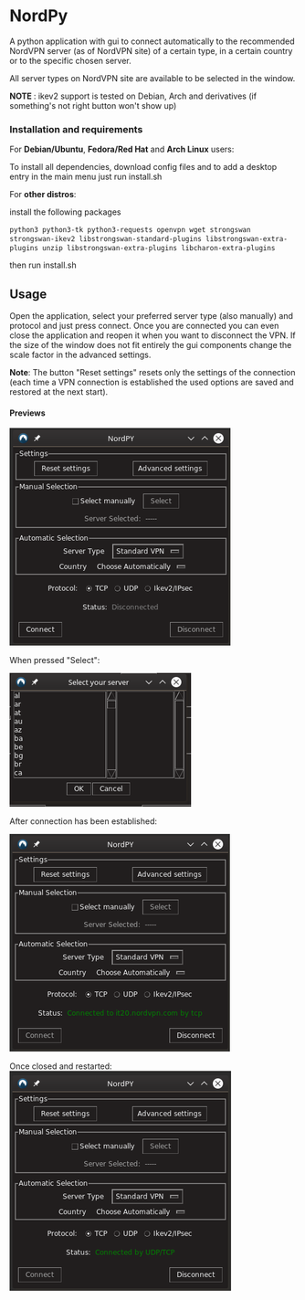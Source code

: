 # NordPy
A python application with gui to connect automatically to the recommended NordVPN server (as of NordVPN site) of a certain type, in a certain country or to the specific chosen server.

All server types on NordVPN site are available to be selected in the window.

<b> NOTE </b>: ikev2 support is tested on Debian, Arch and derivatives (if something's not right button won't show up)
### Installation and requirements

For <b>Debian/Ubuntu</b>, <b>Fedora/Red Hat</b> and <b>Arch Linux</b> users:

To install all dependencies, download config files and to add a desktop entry in the main menu just run install.sh

For <b>other distros</b>:

install the following packages
```
python3 python3-tk python3-requests openvpn wget strongswan strongswan-ikev2 libstrongswan-standard-plugins libstrongswan-extra-plugins unzip libstrongswan-extra-plugins libcharon-extra-plugins
```
then run install.sh

## Usage
Open the application, select your preferred server type (also manually) and protocol and just press connect. Once you are connected you can even close the application and reopen it when you want to disconnect the VPN.
If the size of the window does not fit entirely the gui components change the scale factor in the advanced settings.

<b>Note</b>: The button "Reset settings" resets only the settings of the connection (each time a VPN connection is established the used options are saved and restored at the next start).

#### Previews
![Alt text](media/screenshots/screen01.png?raw=true "Preview")  

When pressed "Select":

![Alt text](media/screenshots/screen03.png?raw=true "Preview")

After connection has been established:

![Alt text](media/screenshots/screen02.png?raw=true "Preview")

Once closed and restarted:  
![Alt text](media/screenshots/screen04.png?raw=true "Preview")
